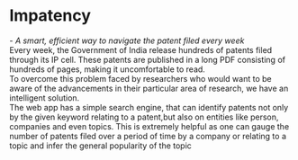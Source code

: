 <h1> Impatency </h1> - <i> A smart, efficient way to navigate the patent filed every week </i> <br> 
Every week, the Government of India release hundreds of patents filed through its IP cell. These patents are published in a long PDF consisting of hundreds of pages, making it uncomfortable to read. <br>
To overcome this problem faced by researchers who would want to be aware of the advancements in their particular area of research, we have an intelligent solution.<br>
The web app has a simple search engine, that can identify patents not only by the given keyword relating to a patent,but also on entities like person, companies and even topics. This is extremely helpful as one can gauge the number of patents filed over a period of time by a company or relating to a topic and infer the general popularity of the topic <br>






